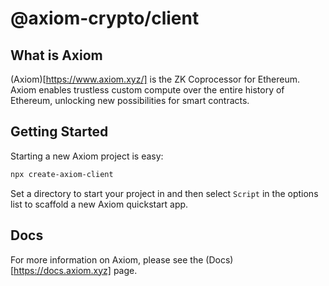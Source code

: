 # @axiom-crypto/client

## What is Axiom

(Axiom)[https://www.axiom.xyz/] is the ZK Coprocessor for Ethereum. Axiom enables trustless custom compute over the entire history of Ethereum, unlocking new possibilities for smart contracts.

## Getting Started

Starting a new Axiom project is easy:
```bash
npx create-axiom-client
```

Set a directory to start your project in and then select `Script` in the options list to scaffold a new Axiom quickstart app.

## Docs

For more information on Axiom, please see the (Docs)[https://docs.axiom.xyz] page.
